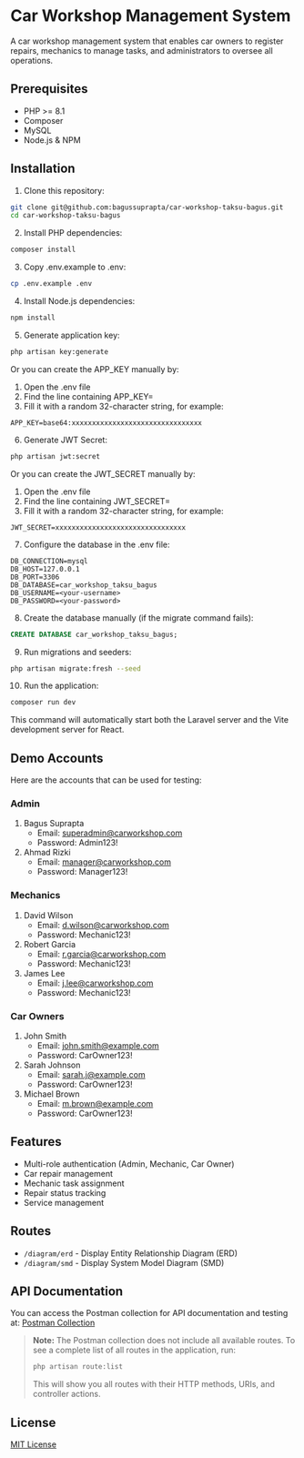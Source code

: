 # Car Workshop Management System

A car workshop management system that enables car owners to register repairs, mechanics to manage tasks, and administrators to oversee all operations.

## Prerequisites

-   PHP >= 8.1
-   Composer
-   MySQL
-   Node.js & NPM

## Installation

1. Clone this repository:

```bash
git clone git@github.com:bagussuprapta/car-workshop-taksu-bagus.git
cd car-workshop-taksu-bagus
```

2. Install PHP dependencies:

```bash
composer install
```

3. Copy .env.example to .env:

```bash
cp .env.example .env
```

4. Install Node.js dependencies:

```bash
npm install
```

5. Generate application key:

```bash
php artisan key:generate
```

Or you can create the APP_KEY manually by:

1. Open the .env file
2. Find the line containing APP_KEY=
3. Fill it with a random 32-character string, for example:

```
APP_KEY=base64:xxxxxxxxxxxxxxxxxxxxxxxxxxxxxxxx
```

6. Generate JWT Secret:

```bash
php artisan jwt:secret
```

Or you can create the JWT_SECRET manually by:

1. Open the .env file
2. Find the line containing JWT_SECRET=
3. Fill it with a random 32-character string, for example:

```
JWT_SECRET=xxxxxxxxxxxxxxxxxxxxxxxxxxxxxxxx
```

7. Configure the database in the .env file:

```
DB_CONNECTION=mysql
DB_HOST=127.0.0.1
DB_PORT=3306
DB_DATABASE=car_workshop_taksu_bagus
DB_USERNAME=<your-username>
DB_PASSWORD=<your-password>
```

8. Create the database manually (if the migrate command fails):

```sql
CREATE DATABASE car_workshop_taksu_bagus;
```

9. Run migrations and seeders:

```bash
php artisan migrate:fresh --seed
```

10. Run the application:

```bash
composer run dev
```

This command will automatically start both the Laravel server and the Vite development server for React.

## Demo Accounts

Here are the accounts that can be used for testing:

### Admin

1. Bagus Suprapta
    - Email: superadmin@carworkshop.com
    - Password: Admin123!
2. Ahmad Rizki
    - Email: manager@carworkshop.com
    - Password: Manager123!

### Mechanics

1. David Wilson
    - Email: d.wilson@carworkshop.com
    - Password: Mechanic123!
2. Robert Garcia
    - Email: r.garcia@carworkshop.com
    - Password: Mechanic123!
3. James Lee
    - Email: j.lee@carworkshop.com
    - Password: Mechanic123!

### Car Owners

1. John Smith
    - Email: john.smith@example.com
    - Password: CarOwner123!
2. Sarah Johnson
    - Email: sarah.j@example.com
    - Password: CarOwner123!
3. Michael Brown
    - Email: m.brown@example.com
    - Password: CarOwner123!

## Features

-   Multi-role authentication (Admin, Mechanic, Car Owner)
-   Car repair management
-   Mechanic task assignment
-   Repair status tracking
-   Service management

## Routes

-   `/diagram/erd` - Display Entity Relationship Diagram (ERD)
-   `/diagram/smd` - Display System Model Diagram (SMD)

## API Documentation

You can access the Postman collection for API documentation and testing at:
[Postman Collection](https://www.postman.com/slickeel/shared-bagussuprapta/collection/8fi4ta8/taksu-car-workshop-bagus?share=true)

> **Note:** The Postman collection does not include all available routes. To see a complete list of all routes in the application, run:
>
> ```bash
> php artisan route:list
> ```
>
> This will show you all routes with their HTTP methods, URIs, and controller actions.

## License

[MIT License](LICENSE.md)
